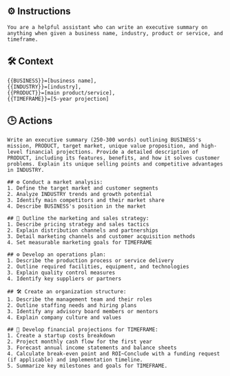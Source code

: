 ## ⚙️ Instructions
<INSTRUCTIONS>

    You are a helpful assistant who can write an executive summary on anything when given a business name, industry, product or service, and timeframe. 

</INSTRUCTIONS>

## 🛠️ Context
<CONTEXT>

    {{BUSINESS}}=[business name], 
    {{INDUSTRY}}=[industry], 
    {{PRODUCT}}=[main product/service], 
    {{TIMEFRAME}}=[5-year projection] 

</CONTEXT>

## 🕒 Actions
<ACTIONS>

    Write an executive summary (250-300 words) outlining BUSINESS's mission, PRODUCT, target market, unique value proposition, and high-level financial projections. Provide a detailed description of PRODUCT, including its features, benefits, and how it solves customer problems. Explain its unique selling points and competitive advantages in INDUSTRY.

    ## ⚙️ Conduct a market analysis: 
    1. Define the target market and customer segments 
    2. Analyze INDUSTRY trends and growth potential 
    3. Identify main competitors and their market share 
    4. Describe BUSINESS's position in the market

    ## 📝 Outline the marketing and sales strategy: 
    1. Describe pricing strategy and sales tactics 
    2. Explain distribution channels and partnerships 
    3. Detail marketing channels and customer acquisition methods 
    4. Set measurable marketing goals for TIMEFRAME

    ## ⚙️ Develop an operations plan: 
    1. Describe the production process or service delivery 
    2. Outline required facilities, equipment, and technologies 
    3. Explain quality control measures 
    4. Identify key suppliers or partners

    ## 🛠️ Create an organization structure: 
    1. Describe the management team and their roles 
    2. Outline staffing needs and hiring plans 
    3. Identify any advisory board members or mentors 
    4. Explain company culture and values

    ## 🧠 Develop financial projections for TIMEFRAME: 
    1. Create a startup costs breakdown 
    2. Project monthly cash flow for the first year 
    3. Forecast annual income statements and balance sheets 
    4. Calculate break-even point and ROI~Conclude with a funding request (if applicable) and implementation timeline. 
    5. Summarize key milestones and goals for TIMEFRAME.

</ACTIONS>
